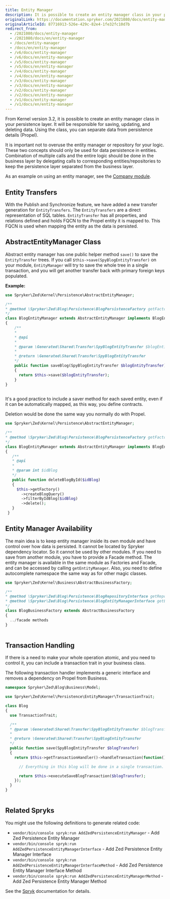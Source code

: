 ```yaml
---
title: Entity Manager
description: It is possible to create an entity manager class in your persistence layer. It will be responsible for saving, updating and deleting data. Using the class, you can separate data from persistence details (Propel).
originalLink: https://documentation.spryker.com/2021080/docs/entity-manager
originalArticleId: 87716913-526e-429c-82e4-1fe32fc10d7b
redirect_from:
  - /2021080/docs/entity-manager
  - /2021080/docs/en/entity-manager
  - /docs/entity-manager
  - /docs/en/entity-manager
  - /v6/docs/entity-manager
  - /v6/docs/en/entity-manager
  - /v5/docs/entity-manager
  - /v5/docs/en/entity-manager
  - /v4/docs/entity-manager
  - /v4/docs/en/entity-manager
  - /v3/docs/entity-manager
  - /v3/docs/en/entity-manager
  - /v2/docs/entity-manager
  - /v2/docs/en/entity-manager
  - /v1/docs/entity-manager
  - /v1/docs/en/entity-manager
---
```


From Kernel version 3.2, it is possible to create an entity manager class in your persistence layer. It will be responsible for saving, updating, and deleting data. Using the class, you can separate data from persistence details (Propel).

It is important not to overuse the entity manager or repository for your logic. These two concepts should only be used for data persistence in entities. Combination of multiple calls and the entire logic should be done in the business layer by delegating calls to corresponding entities/repositories to keep the persistence layer separated from the business layer.

As an example on using an entity manager, see the [Company module](https://github.com/spryker/company).

## Entity Transfers

With the Publish and Synchronize feature, we have added a new transfer generation for `EntityTransfers`. The `EntityTransfers` are a direct representation of SQL tables. `EntityTransfer` has all properties, and relations defined and holds FQCN to the Propel entity it is mapped to. This FQCN is used when mapping the entity as the data is persisted. 

## AbstractEntityManager Class

Abstract entity manager has one public helper method `save()` to save the `EntityTransfer` trees. If you call `$this->save(SpyBlogEntityTransfer)` on your module, `EntityManager` will try to save the whole tree in a single transaction, and you will get another transfer back with primary foreign keys populated.

**Example:**

```php
use Spryker\Zed\Kernel\Persistence\AbstractEntityManager;

/**
* @method \Spryker\Zed\Blog\Persistence\BlogPersistenceFactory getFactory()
*/
class BlogEntityManager extends AbstractEntityManager implements BlogEntityManagerInterface, EntityManagerInterface
{
    /**
    *
    * @api
    *
    * @param \Generated\Shared\Transfer\SpyBlogEntityTransfer $blogEntityTransfer
    *
    * @return \Generated\Shared\Transfer\SpyBlogEntityTransfer
    */
    public function saveBlog(SpyBlogEntityTransfer $blogEntityTransfer)
    {
      return $this->save($blogEntityTransfer);
    }
}
    	
```

It's a good practice to include a saver method for each saved entity, even if it can be automatically mapped, as this way, you define contracts.

Deletion would be done the same way you normally do with Propel.

```php
use Spryker\Zed\Kernel\Persistence\AbstractEntityManager;

/**
* @method \Spryker\Zed\Blog\Persistence\BlogPersistenceFactory getFactory()
*/
class BlogEntityManager extends AbstractEntityManager implements BlogEntityManagerInterface, EntityManagerInterface
{
   /**
   * @api
   *
   * @param int $idBlog
   */
   public function deleteBlogById($idBlog)
   {
     $this->getFactory()
       ->createBlogQuery()
       ->filterByIdBlog($idBlog)
       ->delete();
   }
 }
```

## Entity Manager Availability

The main idea is to keep entity manager inside its own module and have control over how data is persisted. It cannot be located by Spryker dependency locator. So it cannot be used by other modules. If you need to save from another module, you have to provide a Facade method. The entity manager is available in the same module as Factories and Facade, and can be accessed by calling `getEntityManager`. Also, you need to define autocomplete namespace the same way as for other magic classes.

```php
use Spryker\Zed\Kernel\Business\AbstractBusinessFactory;

/**
* @method \Spryker\Zed\Blog\Persistence\BlogRepositoryInterface getRepository()
* @method \Spryker\Zed\Blog\Persistence\BlogEntityManagerInterface getEntityManager()
*/
class BlogBusinessFactory extends AbstractBusinessFactory
{
  ../facade methods
}
    
```

## Transaction Handling

If there is a need to make your whole operation atomic, and you need to control it, you can include a transaction trait in your business class.

The following transaction handler implements a generic interface and removes a dependency on Propel from Business.

```php
namespace Spryker\Zed\Blog\Business\Model;

use Spryker\Zed\Kernel\Persistence\EntityManager\TransactionTrait;

class Blog
{
  use TransactionTrait;

  /**
  * @param \Generated\Shared\Transfer\SpyBlogEntityTransfer $blogTransfer
  *
  * @return \Generated\Shared\Transfer\SpyBlogEntityTransfer
  */
  public function save(SpyBlogEntityTransfer $blogTransfer)
  {
    return $this->getTransactionHandler()->handleTransaction(function() use($blogTransfer) {

      // Everything in this blog will be done in a single transaction.

      return $this->executeSaveBlogTransaction($blogTransfer);
    });
  }
}
  
```

## Related Spryks

You might use the following definitions to generate related code:

* `vendor/bin/console spryk:run AddZedPersistenceEntityManager` - Add Zed Persistence Entity Manager
* `vendor/bin/console spryk:run AddZedPersistenceEntityManagerInterface` - Add Zed Persistence Entity Manager Interface
* `vendor/bin/console spryk:run AddZedPersistenceEntityManagerInterfaceMethod` - Add Zed Persistence Entity Manager Interface Method
* `vendor/bin/console spryk:run AddZedPersistenceEntityManagerMethod` - Add Zed Persistence Entity Manager Method

See the [Spryk](/docs/scos/dev/sdk/{{page.version}}/development-tools/spryk-code-generator.html) documentation for details.
